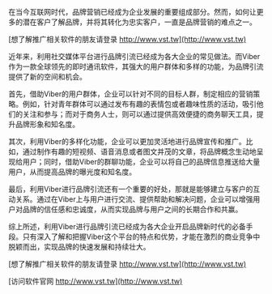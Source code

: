 在当今互联网时代，品牌营销已经成为企业发展的重要组成部分。然而，如何让更多的潜在客户了解品牌，并将其转化为忠实客户，一直是品牌营销的难点之一。

[想了解推广相关软件的朋友请登录 http://www.vst.tw](http://www.vst.tw)

近年来，利用社交媒体平台进行品牌引流已经成为各大企业的常见做法。而Viber作为一款全球领先的即时通讯软件，其强大的用户群体和多样的功能，为品牌引流提供了新的空间和机会。

首先，借助Viber的用户群体，企业可以针对不同的目标人群，制定相应的营销策略。例如，针对青年群体可以通过发布有趣的表情包或者趣味性质的活动，吸引他们的关注和参与；而对于商务人士，则可以通过提供高效便捷的商务聊天工具，提升品牌形象和知名度。

其次，利用Viber的多样化功能，企业可以更加灵活地进行品牌宣传和推广。比如，通过制作有趣的短视频、语音消息或者图文并茂的文章，将品牌概念生动地呈现给用户；同时，借助Viber的群聊功能，企业可以将自己的品牌信息推送给大量用户，从而提高品牌的曝光度和知名度。

最后，利用Viber进行品牌引流还有一个重要的好处，那就是能够建立与客户的互动关系。通过在Viber上与用户进行交流、提供帮助和解决问题，企业可以增强用户对品牌的信任感和忠诚度，从而实现品牌与用户之间的长期合作和共赢。

综上所述，利用Viber进行品牌引流已经成为各大企业开启品牌新时代的必备手段。只有深入了解和把握Viber这个平台的特点和优势，才能在激烈的商业竞争中脱颖而出，实现品牌的快速发展和持续壮大。

[想了解推广相关软件的朋友请登录 http://www.vst.tw](http://www.vst.tw)


[访问软件官网 http://www.vst.tw](http://www.vst.tw)
